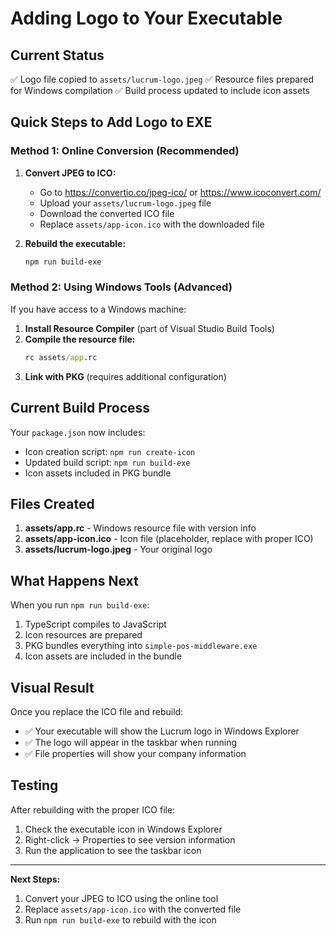 # Adding Logo to Your Executable

## Current Status
✅ Logo file copied to `assets/lucrum-logo.jpeg`
✅ Resource files prepared for Windows compilation
✅ Build process updated to include icon assets

## Quick Steps to Add Logo to EXE

### Method 1: Online Conversion (Recommended)
1. **Convert JPEG to ICO:**
   - Go to https://convertio.co/jpeg-ico/ or https://www.icoconvert.com/
   - Upload your `assets/lucrum-logo.jpeg` file
   - Download the converted ICO file
   - Replace `assets/app-icon.ico` with the downloaded file

2. **Rebuild the executable:**
   ```bash
   npm run build-exe
   ```

### Method 2: Using Windows Tools (Advanced)
If you have access to a Windows machine:

1. **Install Resource Compiler** (part of Visual Studio Build Tools)
2. **Compile the resource file:**
   ```cmd
   rc assets/app.rc
   ```
3. **Link with PKG** (requires additional configuration)

## Current Build Process

Your `package.json` now includes:
- Icon creation script: `npm run create-icon`
- Updated build script: `npm run build-exe`
- Icon assets included in PKG bundle

## Files Created

1. **assets/app.rc** - Windows resource file with version info
2. **assets/app-icon.ico** - Icon file (placeholder, replace with proper ICO)
3. **assets/lucrum-logo.jpeg** - Your original logo

## What Happens Next

When you run `npm run build-exe`:
1. TypeScript compiles to JavaScript
2. Icon resources are prepared
3. PKG bundles everything into `simple-pos-middleware.exe`
4. Icon assets are included in the bundle

## Visual Result

Once you replace the ICO file and rebuild:
- ✅ Your executable will show the Lucrum logo in Windows Explorer
- ✅ The logo will appear in the taskbar when running
- ✅ File properties will show your company information

## Testing

After rebuilding with the proper ICO file:
1. Check the executable icon in Windows Explorer
2. Right-click → Properties to see version information
3. Run the application to see the taskbar icon

---

**Next Steps:**
1. Convert your JPEG to ICO using the online tool
2. Replace `assets/app-icon.ico` with the converted file  
3. Run `npm run build-exe` to rebuild with the icon